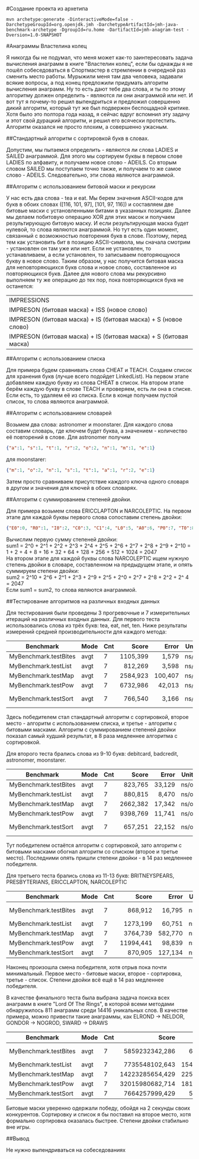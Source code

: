 #Создание проекта из архетипа
```shell script
mvn archetype:generate -DinteractiveMode=false -DarchetypeGroupId=org.openjdk.jmh -DarchetypeArtifactId=jmh-java-benchmark-archetype -DgroupId=ru.home -DartifactId=jmh-anagram-test -Dversion=1.0-SNAPSHOT
```

#Анаграммы Властелина колец

Я никогда бы не подумал, что меня может как-то заинтересовать задача вычисления анаграмм в книге "Властелин колец", если 
бы однажды я не пошёл собеседоваться в Спортмастер в стремлении в очередной раз сменить место работы. Мурыжили меня там 
два человека, задавали всякие вопросы, а под конец предложили придумать алгоритм вычисления анаграмм. Ну то есть 
дают тебе два слова, и ты по этому алгоритму должен определить - являются ли они анаграммой или нет. И вот тут я почему-то 
решил выпендриться и предложил совершенно дикий алгоритм, который тут же был подвержен беспощадной критике. Хотя было 
это полтора года назад, я сейчас вдруг вспомнил эту задачу и этот свой дурацкий алгоритм, и решил его всячески протестить.
Алгоритм оказался не просто плохим, а совершенно ужасным.

##Стандартный алгоритм с сортировкой букв в словах.

Допустим, мы пытаемся определить - являются ли слова LADIES и SAILED анаграммой. Для этого мы сортируем буквы в первом 
слове LADIES по алфавиту, и получаем новое слово - ADEILS. Со вторым словом SAILED мы поступаем точно также, и получаем 
то же самое слово - ADEILS. Следовательно, эти слова являются анаграммой.

##Алгоритм с использованием битовой маски и рекурсии

У нас есть два слова - tea и eat. Мы берем значения ASCII-кодов для букв в обоих словах ([116, 101, 97], [101, 97, 116])
и составляем две битовые маски с установленными битами в указанных позициях. Далее мы делаем побитовую операцию XOR для 
этих масок и получаем результирующую битовую маску. И если результирующая маска будет нулевой, то слова являются анаграммой.
Но тут есть один момент, связанный с возможностью повторения букв в слове. Поэтому, перед тем как установить бит в позицию
ASCII-символа, мы сначала смотрим - установлен он там уже или нет. Если не установлен, то устанавливаем, а если установлен,
то записываем повторяющуюся букву в новое слово. Таким образом, у нас получится битовая маска для неповторяющихся букв слова
и новое слово, составленное из повторяющихся букв. Далее для нового слова мы рекурсивно выполняем ту же операцию до тех 
пор, пока повторяющихся букв не останется:

| |
|-------------------------------------------------------------------|
| IMPRESSIONS                                                       |
| IMPRESON (битовая маска) + ISS (новое слово)                      |
| IMPRESON (битовая маска) + IS (битовая маска) + S (новое слово)   |
| IMPRESON (битовая маска) + IS (битовая маска) + S (битовая маска) |

##Алгоритм с использованием списка

Для примера будем сравнивать cлова CHEAT и TEACH. Создаем список для хранения букв (лучше всего подойдет LinkedList). На
первом этапе добавляем каждую букву из слова CHEAT в список. На втором этапе берём каждую букву в слове TEACH и проверяем,
есть ли она в списке. Если есть, то удаляем её из списка. Если в конце получаем пустой список, то слова являются анаграммой.

##Алгоритм с использованием словарей

Возьмем два слова: astronomer и moonstarer. Для каждого слова составим словарь, где ключем будет буква, а значением - 
количество её повторений в слове. Для astronomer получим 
```json
{"a":1, "s":1, "t":1, "r":2, "o":2, "n":1, "m":1, "e":1}
```
для moonstarer:
```json
{"m":1, "o":2, "n":1, "s":1, "t":1, "a":1, "r":2, "e":1}
```
Затем просто сравниваем присутствие каждого ключа одного словаря в другом
и значения для ключей в обоих словарях.

##Алгоритм с суммированием степеней двойки.

Для примера возьмем слова ERICCLAPTON и NARCOLEPTIC. На первом этапе для каждой буквы первого слова сопоставим степень двойки:
```json
{"E0":0, "R0":1, "I0":2, "C0":3, "C1":4, "L0":5, "A0":6, "P0":7, "T0":8, "O0":9, "N0":10}
```
Вычислим первую сумму степеней двойки:\
sum1 = 2^0 + 2^1 + 2^2 + 2^3 + 2^4 + 2^5 + 2^6 + 2^7 + 2^8 + 2^9 + 2^10 = 1 + 2 + 4 + 8 + 16 + 32 + 64 + 128 + 256 + 512 + 1024 = 2047\
На втором этапе для каждой буквы слова NARCOLEPTIC ищем нужную степень двойки в словаре, составленном на предыдущем этапе,
и опять суммируем степени двойки:\
sum2 = 2^10 + 2^6 + 2^1 + 2^3 + 2^9 + 2^5 + 2^0 + 2^7 + 2^8 + 2^2 + 2^ 4 = 2047\
Если sum1 = sum2, то слова являются анаграммой.

##Тестирование алгоритмов на различных входных данных

Для тестирования были проведены 3 прогревочные и 7 измерительных итераций на различных входных данных. Для первого теста
использовались слова из трёх букв: tea, eat, net, ten. Ниже результаты измерений средней производительности для каждого 
метода:

| Benchmark             | Mode | Cnt |    Score |    Error | Units | Place         |
|-----------------------|------|-----|---------:|---------:|-------|---------------|
| MyBenchmark.testBites | avgt |   7 | 1105,399 |    1,579 | ns/op | bronze        |
| MyBenchmark.testList  | avgt |   7 |  812,269 |    3,598 | ns/op | silver        |
| MyBenchmark.testMap   | avgt |   7 | 2584,923 |  100,407 | ns/op |               |
| MyBenchmark.testPow   | avgt |   7 | 6732,986 |   42,013 | ns/op | outsider      |
| MyBenchmark.testSort  | avgt |   7 |  766,540 |    3,166 | ns/op | gold (winner) |

Здесь победителем стал стандартный алгоритм с сортировкой, второе место - алгоритм с использованием списка, и третье - 
алгоритм с битовыми масками. Алгоритм с суммированием степеней двойки показал самый худший результат, в 8 раза медленнее
алгоритма с сортировкой.

Для второго теста брались слова из 9-10 букв: debitcard, badcredit, astronomer, moonstarer.

| Benchmark             | Mode | Cnt |    Score |  Error | Units | Place         |
|-----------------------|------|-----|---------:|-------:|-------|---------------|
| MyBenchmark.testBites | avgt |   7 |  823,765 | 33,129 | ns/op | silver        |
| MyBenchmark.testList  | avgt |   7 |  880,815 |  8,470 | ns/op | bronze        |
| MyBenchmark.testMap   | avgt |   7 | 2662,382 | 17,342 | ns/op |               |
| MyBenchmark.testPow   | avgt |   7 | 9398,769 | 11,741 | ns/op | outsider      |
| MyBenchmark.testSort  | avgt |   7 |  657,251 | 22,152 | ns/op | gold (winner) |

Тут победителем остаётся алгоритм с сортировкой, зато алгоритм с битовыми масками обогнал алгоритм со списком (второе и 
третье место). Последними опять пришли степени двойки - в 14 раз медленнее победителя.

Для третьего теста брались слова из 11-13 букв: BRITNEYSPEARS, PRESBYTERIANS, ERICCLAPTON, NARCOLEPTIC
	
| Benchmark             | Mode |  Cnt |      Score |     Error |  Units | Place         |
|-----------------------|------|------|-----------:|----------:|--------|---------------|
| MyBenchmark.testBites | avgt |    7 |    868,912 |    16,795 |  ns/op | gold (winner) |
| MyBenchmark.testList  | avgt |    7 |   1273,199 |    60,751 |  ns/op | bronze        |
| MyBenchmark.testMap   | avgt |    7 |   3764,739 |   582,770 |  ns/op |               |
| MyBenchmark.testPow   | avgt |    7 |  11994,441 |    98,839 |  ns/op | outsider      |
| MyBenchmark.testSort  | avgt |    7 |    870,905 |   127,134 |  ns/op | silver        |

Наконец произошла смена победителя, хотя отрыв пока почти минимальный. Первое место - битовые маски, второе - сортировка,
третье - список. Степени двойки всё ещё в 14 раз медленнее победителя.

В качестве финального теста была выбрана задача поиска всех анаграмм в книге "Lord Of The Rings", в которой всеми методами
обнаружилось 811 анаграмм среди 14416 уникальных слов. В качестве примера, можно привести такие анаграммы, как ELROND -> NELDOR,
GONDOR -> NOGROD, SWARD -> DRAWS

| Benchmark             | Mode | Cnt |            Score |          Error | Units | Place         |
|-----------------------|------|-----|-----------------:|---------------:|-------|---------------|
| MyBenchmark.testBites | avgt |   7 |   5859232342,286 |   63448344,959 | ns/op | gold (winner) |
| MyBenchmark.testList  | avgt |   7 |   7735548102,643 | 1548463076,439 | ns/op | bronze        |
| MyBenchmark.testMap   | avgt |   7 |  14223285654,429 | 2259397131,758 | ns/op |               |
| MyBenchmark.testPow   | avgt |   7 |  32015980682,714 | 1815711436,155 | ns/op | outsider      |
| MyBenchmark.testSort  | avgt |   7 |   7664257999,429 |   50244874,847 | ns/op | silver        |

Битовые маски уверенно одержали победу, обойдя на 2 секунды своих конкурентов. Сортировку и список я бы поставил на второе
место, хотя формально сортировка оказалась быстрее. Степени двойки стабильно вне игры.

##Вывод

Не нужно выпендриваться на собеседованиях